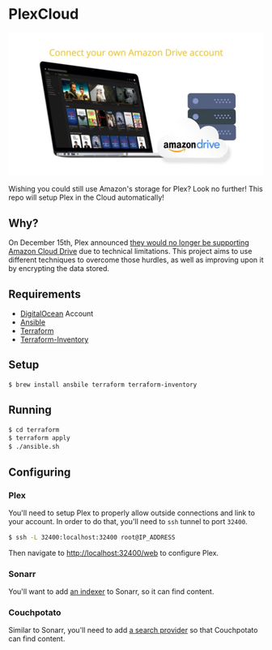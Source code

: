 # PlexCloud

![](./plex-cloud.jpg)

Wishing you could still use Amazon's storage for Plex?  Look no further!  This repo will setup Plex in the Cloud automatically!

## Why?

On December 15th, Plex announced [they would no longer be supporting Amazon Cloud Drive](https://www.plex.tv/blog/book-plex-volume-3-plex-cloud/) due to technical limitations.  This project aims to use different techniques to overcome those hurdles, as well as improving upon it by encrypting the data stored.

## Requirements

* [DigitalOcean](https://www.digitalocean.com) Account
* [Ansible](https://www.ansible.com)
* [Terraform](https://www.terraform.io)
* [Terraform-Inventory](https://github.com/adammck/terraform-inventory)

## Setup

```bash
$ brew install ansbile terraform terraform-inventory
```

## Running

```bash
$ cd terraform
$ terraform apply
$ ./ansible.sh
```

## Configuring

### Plex

You'll need to setup Plex to properly allow outside connections and link to your account.  In order to do that, you'll need to `ssh` tunnel to port `32400`.

```bash
$ ssh -L 32400:localhost:32400 root@IP_ADDRESS
```

Then navigate to <http://localhost:32400/web> to configure Plex.

### Sonarr

You'll want to add [an indexer](https://github.com/Sonarr/Sonarr/wiki/Supported-Indexers) to Sonarr, so it can find content.

### Couchpotato

Similar to Sonarr, you'll need to add [a search provider](http://www.htpcguides.com/configure-couchpotato-torrent-movies/) so that Couchpotato can find content.